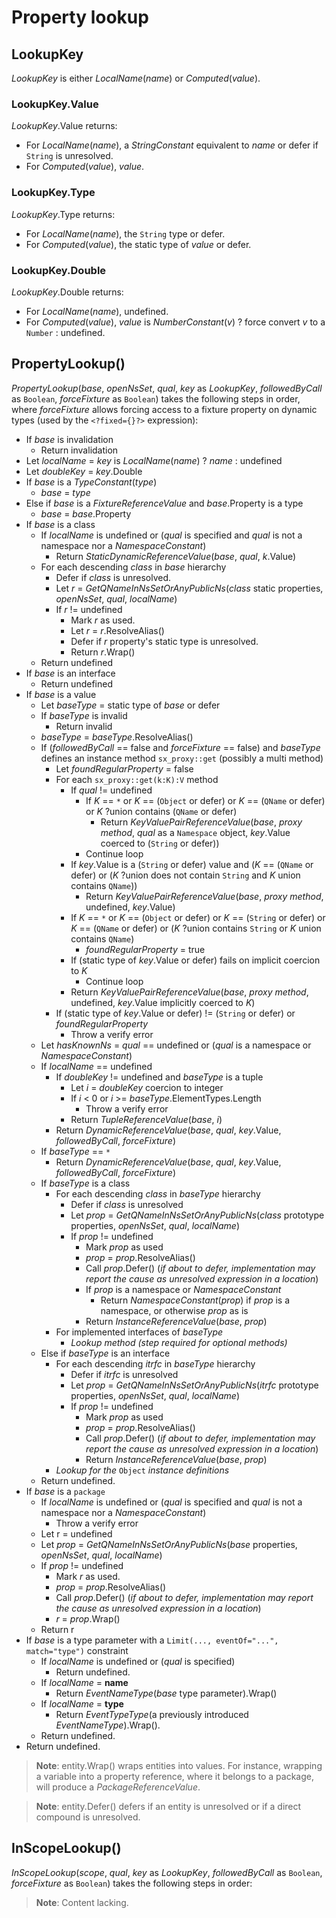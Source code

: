 # Property lookup

## LookupKey

*LookupKey* is either *LocalName*(*name*) or *Computed*(*value*).

### LookupKey.Value

*LookupKey*.Value returns:

- For *LocalName*(*name*), a *StringConstant* equivalent to *name* or defer if `String` is unresolved.
- For *Computed*(*value*), *value*.

### LookupKey.Type

*LookupKey*.Type returns:

- For *LocalName*(*name*), the `String` type or defer.
- For *Computed*(*value*), the static type of *value* or defer.

### LookupKey.Double

*LookupKey*.Double returns:

- For *LocalName*(*name*), undefined.
- For *Computed*(*value*), *value* is *NumberConstant*(*v*) ? force convert *v* to a `Number` : undefined.

## PropertyLookup()

*PropertyLookup*(*base*, *openNsSet*, *qual*, *key* as *LookupKey*, *followedByCall* as `Boolean`, *forceFixture* as `Boolean`) takes the following steps in order, where *forceFixture* allows forcing access to a fixture property on dynamic types (used by the `<?fixed={}?>` expression):

- If *base* is invalidation
  - Return invalidation
- Let *localName* = *key* is *LocalName*(*name*) ? *name* : undefined
- Let *doubleKey* = *key*.Double
- If *base* is a *TypeConstant*(*type*)
  - *base* = *type*
- Else if *base* is a *FixtureReferenceValue* and *base*.Property is a type
  - *base* = *base*.Property
- If *base* is a class
  - If *localName* is undefined or (*qual* is specified and *qual* is not a namespace nor a *NamespaceConstant*)
    - Return *StaticDynamicReferenceValue*(*base*, *qual*, *k*.Value)
  - For each descending *class* in *base* hierarchy
    - Defer if *class* is unresolved.
    - Let *r* = *GetQNameInNsSetOrAnyPublicNs*(*class* static properties, *openNsSet*, *qual*, *localName*)
    - If *r* != undefined
      - Mark *r* as used.
      - Let *r* = *r*.ResolveAlias()
      - Defer if *r* property's static type is unresolved.
      - Return *r*.Wrap()
  - Return undefined
- If *base* is an interface
  - Return undefined
- If *base* is a value
  - Let *baseType* = static type of *base* or defer
  - If *baseType* is invalid
    - Return invalid
  - *baseType* = *baseType*.ResolveAlias()
  - If (*followedByCall* == false and *forceFixture* == false) and *baseType* defines an instance method `sx_proxy::get` (possibly a multi method)
    - Let *foundRegularProperty* = false
    - For each `sx_proxy::get(k:K):V` method
      - If *qual* != undefined
        - If *K* == `*` or *K* == (`Object` or defer) or *K* == (`QName` or defer) or *K* ?union contains (`QName` or defer)
          - Return *KeyValuePairReferenceValue*(*base*, *proxy method*, *qual* as a `Namespace` object, *key*.Value coerced to (`String` or defer))
        - Continue loop
      - If *key*.Value is a (`String` or defer) value and (*K* == (`QName` or defer) or (*K* ?union does not contain `String` and *K* union contains `QName`))
        - Return *KeyValuePairReferenceValue*(*base*, *proxy method*, undefined, *key*.Value)
      - If *K* == `*` or *K* == (`Object` or defer) or *K* == (`String` or defer) or *K* == (`QName` or defer) or (*K* ?union contains `String` or *K* union contains `QName`)
        - *foundRegularProperty* = true
      - If (static type of *key*.Value or defer) fails on implicit coercion to *K*
        - Continue loop
      - Return *KeyValuePairReferenceValue*(*base*, *proxy method*, undefined, *key*.Value implicitly coerced to *K*)
    - If (static type of *key*.Value or defer) != (`String` or defer) or *foundRegularProperty*
      - Throw a verify error
  - Let *hasKnownNs* = *qual* == undefined or (*qual* is a namespace or *NamespaceConstant*)
  - If *localName* == undefined
    - If *doubleKey* != undefined and *baseType* is a tuple
      - Let *i* = *doubleKey* coercion to integer
      - If *i* < 0 or *i* >= *baseType*.ElementTypes.Length
        - Throw a verify error
      - Return *TupleReferenceValue*(*base*, *i*)
    - Return *DynamicReferenceValue*(*base*, *qual*, *key*.Value, *followedByCall*, *forceFixture*)
  - If *baseType* == `*`
    - Return *DynamicReferenceValue*(*base*, *qual*, *key*.Value, *followedByCall*, *forceFixture*)
  - If *baseType* is a class
    - For each descending *class* in *baseType* hierarchy
      - Defer if *class* is unresolved
      - Let *prop* = *GetQNameInNsSetOrAnyPublicNs*(*class* prototype properties, *openNsSet*, *qual*, *localName*)
      - If *prop* != undefined
        - Mark *prop* as used
        - *prop* = *prop*.ResolveAlias()
        - Call *prop*.Defer() (*if about to defer, implementation may report the cause as unresolved expression in a location*)
        - If *prop* is a namespace or *NamespaceConstant*
          - Return *NamespaceConstant*(*prop*) if *prop* is a namespace, or otherwise *prop* as is
        - Return *InstanceReferenceValue*(*base*, *prop*)
    - For implemented interfaces of *baseType*
      - *Lookup method (step required for optional methods)*
  - Else if *baseType* is an interface
    - For each descending *itrfc* in *baseType* hierarchy
      - Defer if *itrfc* is unresolved
      - Let *prop* = *GetQNameInNsSetOrAnyPublicNs*(*itrfc* prototype properties, *openNsSet*, *qual*, *localName*)
      - If *prop* != undefined
        - Mark *prop* as used
        - *prop* = *prop*.ResolveAlias()
        - Call *prop*.Defer() (*if about to defer, implementation may report the cause as unresolved expression in a location*)
        - Return *InstanceReferenceValue*(*base*, *prop*)
    - *Lookup for the* `Object` *instance definitions*
  - Return undefined.
- If *base* is a `package`
  - If *localName* is undefined or (*qual* is specified and *qual* is not a namespace nor a *NamespaceConstant*)
    - Throw a verify error
  - Let r = undefined
  - Let *prop* = *GetQNameInNsSetOrAnyPublicNs*(*base* properties, *openNsSet*, *qual*, *localName*)
  - If *prop* != undefined
    - Mark *r* as used.
    - *prop* = *prop*.ResolveAlias()
    - Call *prop*.Defer() (*if about to defer, implementation may report the cause as unresolved expression in a location*)
    - *r* = *prop*.Wrap()
  - Return r
- If *base* is a type parameter with a `Limit(..., eventOf="...", match="type")` constraint
  - If *localName* is undefined or (*qual* is specified)
    - Return undefined.
  - If *localName* = **name**
    - Return *EventNameType*(*base* type parameter).Wrap()
  - If *localName* = **type**
    - Return *EventTypeType*(a previously introduced *EventNameType*).Wrap().
  - Return undefined.
- Return undefined.

> **Note**: entity.Wrap() wraps entities into values. For instance, wrapping a variable into a property reference, where it belongs to a package, will produce a *PackageReferenceValue*.

> **Note**: entity.Defer() defers if an entity is unresolved or if a direct compound is unresolved.

## InScopeLookup()

*InScopeLookup*(*scope*, *qual*, *key* as *LookupKey*, *followedByCall* as `Boolean`, *forceFixture* as `Boolean`) takes the following steps in order:

> **Note**: Content lacking.